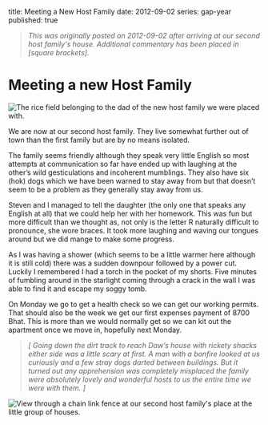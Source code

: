 title: Meeting a New Host Family
date: 2012-09-02
series: gap-year
published: true

> _This was originally posted on 2012-09-02 after arriving at our second host family's house. Additional commentary has been placed in [square brackets]._

# Meeting a new Host Family

![The rice field belonging to the dad of the new host family we were placed with.](rice.png)

We are now at our second host family. They live somewhat further out of town than the first family but are by no means isolated.

The family seems friendly although they speak very little English so most attempts at communication so far have ended up with laughing at the other’s wild gesticulations and incoherent mumblings. They also have six (hok) dogs which we have been warned to stay away from but that doesn’t seem to be a problem as they generally stay away from us.

Steven and I managed to tell the daughter (the only one that speaks any English at all) that we could help her with her homework. This was fun but more difficult than we thought as, not only is the letter R naturally difficult to pronounce, she wore braces. It took more laughing and waving our tongues around but we did mange to make some progress.

As I was having a shower (which seems to be a little warmer here although it is still cold) there was a sudden downpour followed by a power cut. Luckily I remembered I had a torch in the pocket of my shorts. Five minutes of fumbling around in the starlight coming through a crack in the wall I was able to find it and escape my soggy tomb.

On Monday we go to get a health check so we can get our working permits. That should also be the week we get our first expenses payment of 8700 Bhat. This is more than we would normally get so we can kit out the apartment once we move in, hopefully next Monday.

> _[ Going down the dirt track to reach Daw’s house with rickety shacks either side was a little scary at first. A man with a bonfire looked at us curiously and a few stray dogs darted between buildings. But it turned out any apprehension was completely misplaced the family were absolutely lovely and wonderful hosts to us the entire time we were with them. ]_

![View through a chain link fence at our second host family's place at the little group of houses.](lookout.png)
